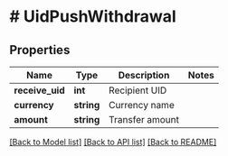 # # UidPushWithdrawal

## Properties

Name | Type | Description | Notes
------------ | ------------- | ------------- | -------------
**receive_uid** | **int** | Recipient UID | 
**currency** | **string** | Currency name | 
**amount** | **string** | Transfer amount | 

[[Back to Model list]](../../README.md#documentation-for-models) [[Back to API list]](../../README.md#documentation-for-api-endpoints) [[Back to README]](../../README.md)
